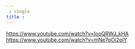```yaml
---
 : single
title :
---
```



<https://www.youtube.com/watch?v=IooQRWJ_kHA>
<https://www.youtube.com/watch?v=mNe7pOi2plY>
